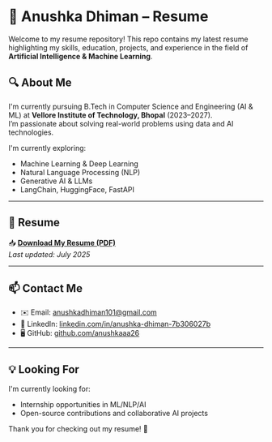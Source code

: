 
# 📄 Anushka Dhiman – Resume

Welcome to my resume repository! This repo contains my latest resume highlighting my skills, education, projects, and experience in the field of **Artificial Intelligence & Machine Learning**.

## 🔍 About Me

I'm currently pursuing B.Tech in Computer Science and Engineering (AI & ML) at **Vellore Institute of Technology, Bhopal** (2023–2027).  
I’m passionate about solving real-world problems using data and AI technologies.

I'm currently exploring:
- Machine Learning & Deep Learning
- Natural Language Processing (NLP)
- Generative AI & LLMs
- LangChain, HuggingFace, FastAPI

---

## 📌 Resume

📥 **[Download My Resume (PDF)](./Anushka_Dhiman_Resume.pdf)**  
_Last updated: July 2025_

---

## 📫 Contact Me

- ✉️ Email: [anushkadhiman101@gmail.com](mailto:anushkadhiman101@gmail.com)
- 💼 LinkedIn: [linkedin.com/in/anushka-dhiman-7b306027b](https://www.linkedin.com/in/anushka-dhiman-7b306027b)
- 🖥️ GitHub: [github.com/anushkaaa26](https://github.com/anushkaaa26)

---

## 💡 Looking For

I'm currently looking for:
- Internship opportunities in ML/NLP/AI
- Open-source contributions and collaborative AI projects

Thank you for checking out my resume! 🌟

